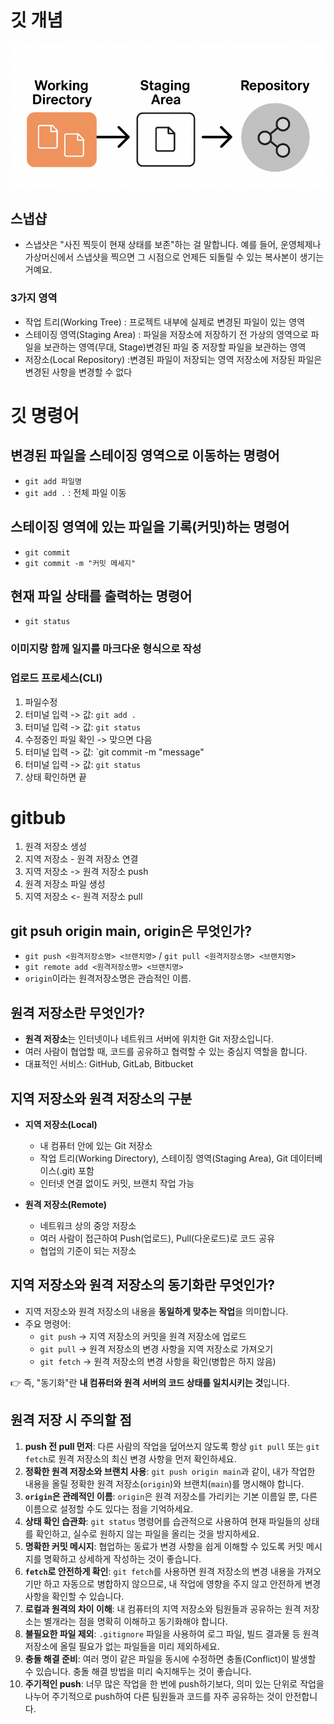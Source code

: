 # 깃 개념
![깃 프로세스](./image/업로드1.png)

## 스냅샵
- 스냅샷은 "사진 찍듯이 현재 상태를 보존"하는 걸 말합니다.
예를 들어, 운영체제나 가상머신에서 스냅샷을 찍으면 그 시점으로 언제든 되돌릴 수 있는 복사본이 생기는 거예요.

### 3가지 영역
* 작업 트리(Working Tree)
: 프로젝트 내부에 실제로 변경된 파일이 있는 영역
* 스테이징 영역(Staging Area)
: 파일을 저장소에 저장하기 전 가상의 영역으로 파일을 보관하는 영역(무대, Stage)변경된 파일 중 저장할 파일을 보관하는 영역
* 저장소(Local Repository)
:변경된 파일이 저장되는 영역
저장소에 저장된 파일은 변경된 사항을 변경할 수 없다

# 깃 명령어

## 변경된 파일을 스테이징 영역으로 이동하는 명령어 
- `git add 파일명`
- `git add .` : 전체 파일 이동

## 스테이징 영역에 있는 파일을 기록(커밋)하는 명령어
- `git commit` 
- `git commit -m "커밋 메세지"` 

## 현재 파일 상태를 출력하는 명령어 
- `git status`

### 이미지랑 함께 일지를 마크다운 형식으로 작성
### 업로드 프로세스(CLI)
1. 파일수정 
2. 터미널 입력 -> 값: `git add .` 
3. 터미널 입력 -> 값: `git status`
4. 수정중인 파일 확인 -> 맞으면 다음
5. 터미널 입력 -> 값: `git commit -m "message"
6. 터미널 입력 -> 값: `git status`
7. 상태 확인하면 끝 

# gitbub
1. 원격 저장소 생성
2. 지역 저장소 - 원격 저장소 연결
3. 지역 저장소 -> 원격 저장소 push
4. 원격 저장소 파일 생성
5. 지역 저장소 <- 원격 저장소 pull

## git psuh origin main, origin은 무엇인가?
- `git push <원격저장소명> <브랜치명>` /  `git pull <원격저장소명> <브랜치명>` 
- `git remote add <원격저장소명> <브랜치명>`
- `origin`이라는 원격저장소명은 관습적인 이름.

## 원격 저장소란 무엇인가?
- **원격 저장소**는 인터넷이나 네트워크 서버에 위치한 Git 저장소입니다.  
- 여러 사람이 협업할 때, 코드를 공유하고 협력할 수 있는 중심지 역할을 합니다.  
- 대표적인 서비스: GitHub, GitLab, Bitbucket

## 지역 저장소와 원격 저장소의 구분
- **지역 저장소(Local)**  
  - 내 컴퓨터 안에 있는 Git 저장소  
  - 작업 트리(Working Directory), 스테이징 영역(Staging Area), Git 데이터베이스(.git) 포함  
  - 인터넷 연결 없이도 커밋, 브랜치 작업 가능  

- **원격 저장소(Remote)**  
  - 네트워크 상의 중앙 저장소  
  - 여러 사람이 접근하여 Push(업로드), Pull(다운로드)로 코드 공유  
  - 협업의 기준이 되는 저장소  

## 지역 저장소와 원격 저장소의 동기화란 무엇인가?

- 지역 저장소와 원격 저장소의 내용을 **동일하게 맞추는 작업**을 의미합니다.
- 주요 명령어:
  - `git push` → 지역 저장소의 커밋을 원격 저장소에 업로드  
  - `git pull` → 원격 저장소의 변경 사항을 지역 저장소로 가져오기  
  - `git fetch` → 원격 저장소의 변경 사항을 확인(병합은 하지 않음)

👉 즉, "동기화"란 **내 컴퓨터와 원격 서버의 코드 상태를 일치시키는 것**입니다.

## 원격 저장 시 주의할 점

1. **push 전 pull 먼저**: 다른 사람의 작업을 덮어쓰지 않도록 항상 `git pull` 또는 `git fetch`로 원격 저장소의 최신 변경 사항을 먼저 확인하세요.
2. **정확한 원격 저장소와 브랜치 사용**: `git push origin main`과 같이, 내가 작업한 내용을 올릴 정확한 원격 저장소(`origin`)와 브랜치(`main`)를 명시해야 합니다.
3. **`origin`은 관례적인 이름**: `origin`은 원격 저장소를 가리키는 기본 이름일 뿐, 다른 이름으로 설정할 수도 있다는 점을 기억하세요.
4. **상태 확인 습관화**: `git status` 명령어를 습관적으로 사용하여 현재 파일들의 상태를 확인하고, 실수로 원하지 않는 파일을 올리는 것을 방지하세요.
5. **명확한 커밋 메시지**: 협업하는 동료가 변경 사항을 쉽게 이해할 수 있도록 커밋 메시지를 명확하고 상세하게 작성하는 것이 좋습니다.
6. **`fetch`로 안전하게 확인**: `git fetch`를 사용하면 원격 저장소의 변경 내용을 가져오기만 하고 자동으로 병합하지 않으므로, 내 작업에 영향을 주지 않고 안전하게 변경 사항을 확인할 수 있습니다.
7. **로컬과 원격의 차이 이해**: 내 컴퓨터의 지역 저장소와 팀원들과 공유하는 원격 저장소는 별개라는 점을 명확히 이해하고 동기화해야 합니다.
8. **불필요한 파일 제외**: `.gitignore` 파일을 사용하여 로그 파일, 빌드 결과물 등 원격 저장소에 올릴 필요가 없는 파일들을 미리 제외하세요.
9. **충돌 해결 준비**: 여러 명이 같은 파일을 동시에 수정하면 충돌(Conflict)이 발생할 수 있습니다. 충돌 해결 방법을 미리 숙지해두는 것이 좋습니다.
10. **주기적인 push**: 너무 많은 작업을 한 번에 push하기보다, 의미 있는 단위로 작업을 나누어 주기적으로 push하여 다른 팀원들과 코드를 자주 공유하는 것이 안전합니다.
